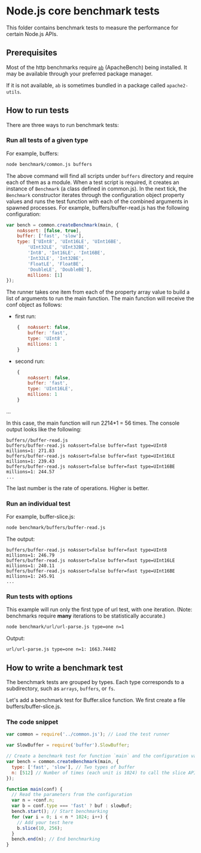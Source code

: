 # Node.js core benchmark tests

This folder contains benchmark tests to measure the performance for certain
Node.js APIs.

## Prerequisites

Most of the http benchmarks require [`ab`][ab] (ApacheBench) being installed.
It may be available through your preferred package manager.

If it is not available, `ab` is sometimes bundled in a package called `apache2-utils`.

[ab]: http://httpd.apache.org/docs/2.2/programs/ab.html

## How to run tests

There are three ways to run benchmark tests:

### Run all tests of a given type

For example, buffers:

```bash
node benchmark/common.js buffers
```

The above command will find all scripts under `buffers` directory and require
each of them as a module. When a test script is required, it creates an instance
of `Benchmark` (a class defined in common.js). In the next tick, the `Benchmark`
constructor iterates through the configuration object property values and runs
the test function with each of the combined arguments in spawned processes. For
example, buffers/buffer-read.js has the following configuration:

```js
var bench = common.createBenchmark(main, {
    noAssert: [false, true],
    buffer: ['fast', 'slow'],
    type: ['UInt8', 'UInt16LE', 'UInt16BE',
        'UInt32LE', 'UInt32BE',
        'Int8', 'Int16LE', 'Int16BE',
        'Int32LE', 'Int32BE',
        'FloatLE', 'FloatBE',
        'DoubleLE', 'DoubleBE'],
        millions: [1]
});
```
The runner takes one item from each of the property array value to build a list
of arguments to run the main function. The main function will receive the conf
object as follows:

- first run:
```js
    {   noAssert: false,
        buffer: 'fast',
        type: 'UInt8',
        millions: 1
    }
```
- second run:
```js
    {
        noAssert: false,
        buffer: 'fast',
        type: 'UInt16LE',
        millions: 1
    }
```
...

In this case, the main function will run 2*2*14*1 = 56 times. The console output
looks like the following:

```
buffers//buffer-read.js
buffers/buffer-read.js noAssert=false buffer=fast type=UInt8 millions=1: 271.83
buffers/buffer-read.js noAssert=false buffer=fast type=UInt16LE millions=1: 239.43
buffers/buffer-read.js noAssert=false buffer=fast type=UInt16BE millions=1: 244.57
...
```

The last number is the rate of operations. Higher is better.

### Run an individual test

For example, buffer-slice.js:

```bash
node benchmark/buffers/buffer-read.js
```
The output:
```
buffers/buffer-read.js noAssert=false buffer=fast type=UInt8 millions=1: 246.79
buffers/buffer-read.js noAssert=false buffer=fast type=UInt16LE millions=1: 240.11
buffers/buffer-read.js noAssert=false buffer=fast type=UInt16BE millions=1: 245.91
...
```

### Run tests with options

This example will run only the first type of url test, with one iteration.
(Note: benchmarks require __many__ iterations to be statistically accurate.)


```bash
node benchmark/url/url-parse.js type=one n=1
```
Output:
```
url/url-parse.js type=one n=1: 1663.74402
```

## How to write a benchmark test

The benchmark tests are grouped by types. Each type corresponds to a subdirectory,
such as `arrays`, `buffers`, or `fs`.

Let's add a benchmark test for Buffer.slice function. We first create a file
buffers/buffer-slice.js.

### The code snippet

```js
var common = require('../common.js'); // Load the test runner

var SlowBuffer = require('buffer').SlowBuffer;

// Create a benchmark test for function `main` and the configuration variants
var bench = common.createBenchmark(main, {
  type: ['fast', 'slow'], // Two types of buffer
  n: [512] // Number of times (each unit is 1024) to call the slice API
});

function main(conf) {
  // Read the parameters from the configuration
  var n = +conf.n;
  var b = conf.type === 'fast' ? buf : slowBuf;
  bench.start(); // Start benchmarking
  for (var i = 0; i < n * 1024; i++) {
    // Add your test here
    b.slice(10, 256);
  }
  bench.end(n); // End benchmarking
}
```
